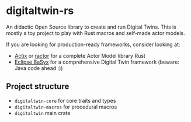 # digitaltwin-rs
An didactic Open Source library to create and run Digital Twins. This is mostly a toy project to play with Rust macros and self-made actor models.

If you are looking for production-ready frameworks, consider looking at:

* [Actix](https://actix.rs/) or [ractor](https://github.com/slawlor/ractor) for a complete Actor Model library Rust
* [Eclipse BaSyx](https://eclipse.dev/basyx) for a comprehensive Digital Twin framework (beware: Java code ahead :))

## Project structure
- `digitaltwin-core` for core traits and types
- `digitaltwin-macros` for procedural macros
- `digitaltwin` main crate
